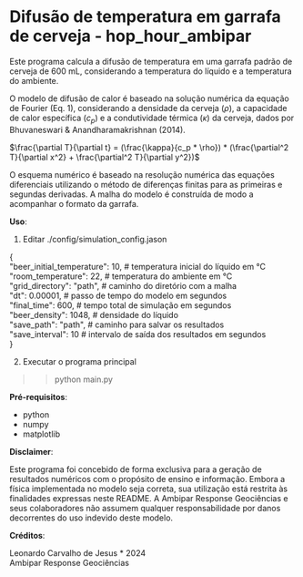 # Difusão de temperatura em garrafa de cerveja - hop_hour_ambipar

Este programa calcula a difusão de temperatura em uma garrafa padrão de cerveja
de 600 mL, considerando a temperatura do líquido e a temperatura do ambiente.

O modelo de difusão de calor é baseado na solução numérica da equação de Fourier (Eq. 1),
considerando a densidade da cerveja ($\rho$), a capacidade de calor específica ($c_p$) e a condutividade térmica ($\kappa$) da cerveja, dados por Bhuvaneswari & Anandharamakrishnan (2014).

$\frac{\partial T}{\partial t} = (\frac{\kappa}{c_p * \rho}) * (\frac{\partial^2 T}{\partial x^2} + \frac{\partial^2 T}{\partial y^2})$

O esquema numérico é baseado na resolução numérica das equações diferenciais utilizando
o método de diferenças finitas para as primeiras e segundas derivadas. A malha do modelo é
construída de modo a acompanhar o formato da garrafa.

**Uso**:

1. Editar ./config/simulation_config.jason
  
  {  
  "beer_initial_temperature": 10, # temperatura inicial do líquido em °C  
  "room_temperature": 22,         # temperatura do ambiente em °C  
  "grid_directory": "path",       # caminho do diretório com a malha  
  "dt": 0.00001,                  # passo de tempo do modelo em segundos  
  "final_time":  600,             # tempo total de simulação em segundos  
  "beer_density": 1048,           # densidade do líquido  
  "save_path": "path",            # caminho para salvar os resultados  
  "save_interval": 10             # intervalo de saída dos resultados em segundos  
  }

  2. Executar o programa principal
  >> python main.py

  **Pré-requisitos**:

  * python
  * numpy
  * matplotlib

**Disclaimer**:

Este programa foi concebido de forma exclusiva para a geração de resultados numéricos com o propósito de ensino e informação. Embora a física implementada no modelo seja correta, sua utilização está restrita às finalidades expressas neste README. A Ambipar Response Geociências e seus colaboradores não assumem qualquer responsabilidade por danos decorrentes do uso indevido deste modelo.

**Créditos**:

Leonardo Carvalho de Jesus * 2024  
Ambipar Response Geociências

